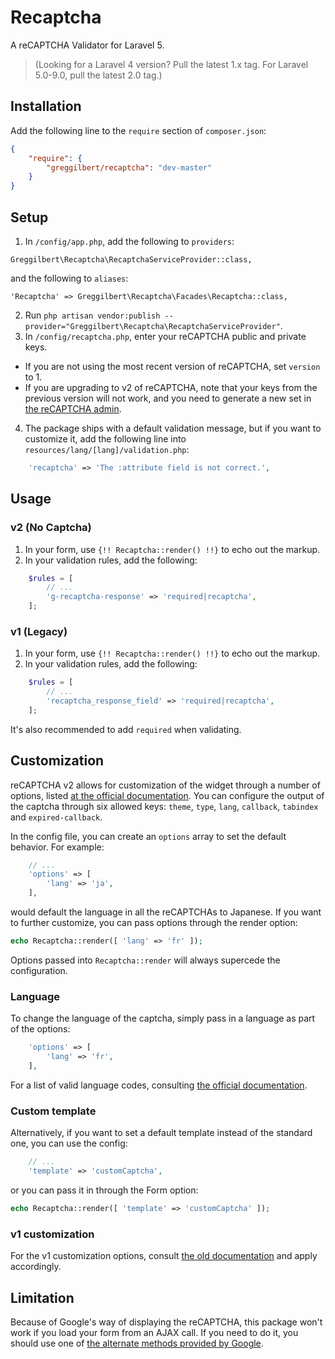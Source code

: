 Recaptcha
=========

A reCAPTCHA Validator for Laravel 5. 

> (Looking for a Laravel 4 version? Pull the latest 1.x tag. For Laravel 5.0-9.0, pull the latest 2.0 tag.)

## Installation

Add the following line to the `require` section of `composer.json`:

```json
{
    "require": {
        "greggilbert/recaptcha": "dev-master"
    }
}
```

## Setup

1. In `/config/app.php`, add the following to `providers`:
  
  ```
  Greggilbert\Recaptcha\RecaptchaServiceProvider::class,
  ```
  and the following to `aliases`:
  ```
  'Recaptcha' => Greggilbert\Recaptcha\Facades\Recaptcha::class,
  ```
2. Run `php artisan vendor:publish --provider="Greggilbert\Recaptcha\RecaptchaServiceProvider"`.
3. In `/config/recaptcha.php`, enter your reCAPTCHA public and private keys.
  * If you are not using the most recent version of reCAPTCHA, set `version` to 1. 
  * If you are upgrading to v2 of reCAPTCHA, note that your keys from the previous version will not work, and you need to generate a new set in [the reCAPTCHA admin](https://www.google.com/recaptcha/admin).
4. The package ships with a default validation message, but if you want to customize it, add the following line into `resources/lang/[lang]/validation.php`:
  
  ```php
      'recaptcha' => 'The :attribute field is not correct.',
  ```

## Usage

### v2 (No Captcha)
1. In your form, use `{!! Recaptcha::render() !!}` to echo out the markup.
2. In your validation rules, add the following:

```php
    $rules = [
        // ...
        'g-recaptcha-response' => 'required|recaptcha',
    ];
```

### v1 (Legacy)
1. In your form, use `{!! Recaptcha::render() !!}` to echo out the markup.
2. In your validation rules, add the following:

```php
    $rules = [
        // ...
        'recaptcha_response_field' => 'required|recaptcha',
    ];
```

It's also recommended to add `required` when validating.

## Customization

reCAPTCHA v2 allows for customization of the widget through a number of options, listed [at the official documentation](https://developers.google.com/recaptcha/docs/display). You can configure the output of the captcha through six allowed keys: `theme`, `type`, `lang`, `callback`, `tabindex` and `expired-callback`.

In the config file, you can create an `options` array to set the default behavior. For example:

```php
    // ...
    'options' => [
		'lang' => 'ja',
	],
```

would default the language in all the reCAPTCHAs to Japanese. If you want to further customize, you can pass options through the render option:

```php
echo Recaptcha::render([ 'lang' => 'fr' ]);
```

Options passed into `Recaptcha::render` will always supercede the configuration.

### Language

To change the language of the captcha, simply pass in a language as part of the options:

```php
    'options' => [
        'lang' => 'fr',
	],
```

For a list of valid language codes, consulting [the official documentation](https://developers.google.com/recaptcha/docs/language).

### Custom template

Alternatively, if you want to set a default template instead of the standard one, you can use the config:

```php
    // ...
    'template' => 'customCaptcha',
```

or you can pass it in through the Form option:

```php
echo Recaptcha::render([ 'template' => 'customCaptcha' ]);
```

### v1 customization

For the v1 customization options, consult [the old documentation](https://developers.google.com/recaptcha/old/docs/customization) and apply accordingly.

## Limitation

Because of Google's way of displaying the reCAPTCHA, this package won't work if you load your form from an AJAX call.
If you need to do it, you should use one of [the alternate methods provided by Google](https://developers.google.com/recaptcha/docs/display?csw=1).
